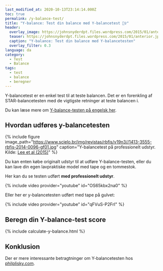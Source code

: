 ```yaml
---
last_modified_at: 2020-10-13T23:14:14.000Z
toc: true
permalink: /y-balance-test/
title: "Y-balance: Test din balance med Y-balancetest 🤹‍♀️"
header:
  overlay_image: https://johnsnyderdpt.files.wordpress.com/2015/01/anterior.jpg?w=1440
  teaser: https://johnsnyderdpt.files.wordpress.com/2015/01/anterior.jpg?w=1440
  caption: "Y-balance: Test din balance med Y-balancetesten"
  overlay_filter: 0.3
language: da
category:
  - Test
  - Balance
tags:
  - test
  - balance
  - beregner
---
```


Y-balancetest er en enkel test til at teste balancen. Det er en forenkling af STAR-balancetesten med de vigtigste retninger at teste balancen i.

Du kan læse mere om [Y-balance-testen på engelsk her](https://www.scienceforsport.com/y-balance-test/).

## Hvordan udføres y-balancetesten

{% include figure image_path="https://www.scielo.br/img/revistas/rbfis/v19n3//1413-3555-rbfis-2014-0096-gf01.jpg" caption="Y-balancetest på professionelt udstyr. Kilde: [Lee et al (2015)](https://www.scielo.br/scielo.php?script=sci_arttext&pid=S1413-35552015000300227)" %}

Du kan enten købe originalt udstyr til at udføre Y-balance-testen, eller du kan lave din egen lavpraktiske model med tape og en tommestok.

Her kan du se testen udført **med professionelt udstyr**.

{% include video provider="youtube" id="OS65kbx2na0" %}

Eller her er y-balancetesten udført med tape på gulvet:

{% include video provider="youtube" id="qFVuS-P2FrI" %}

## Beregn din Y-balance-test score

{% include calculate-y-balance.html %}

## Konklusion

Der er mere interessante betragtninger om Y-balancetesten hos [philplisky.com](https://philplisky.com/research_categories/y-balance-test/).
